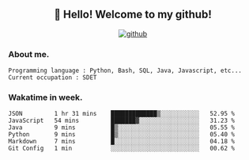 <h2 align="center">👋 Hello! Welcome to my github! </h2>
<p align="center">
  <a href="https://github.com/usergwen"><img src="https://img.shields.io/badge/GitHub-24292e" alt="github"></a>
</p>

### About me.

```Plain Text
Programming language : Python, Bash, SQL, Java, Javascript, etc...
Current occupation : SDET
```
### Wakatime in week.

<!--START_SECTION:waka-->

```text
JSON         1 hr 31 mins    █████████████▒░░░░░░░░░░░   52.95 %
JavaScript   54 mins         ███████▓░░░░░░░░░░░░░░░░░   31.23 %
Java         9 mins          █▒░░░░░░░░░░░░░░░░░░░░░░░   05.55 %
Python       9 mins          █▒░░░░░░░░░░░░░░░░░░░░░░░   05.40 %
Markdown     7 mins          █░░░░░░░░░░░░░░░░░░░░░░░░   04.18 %
Git Config   1 min           ░░░░░░░░░░░░░░░░░░░░░░░░░   00.62 %
```

<!--END_SECTION:waka-->

